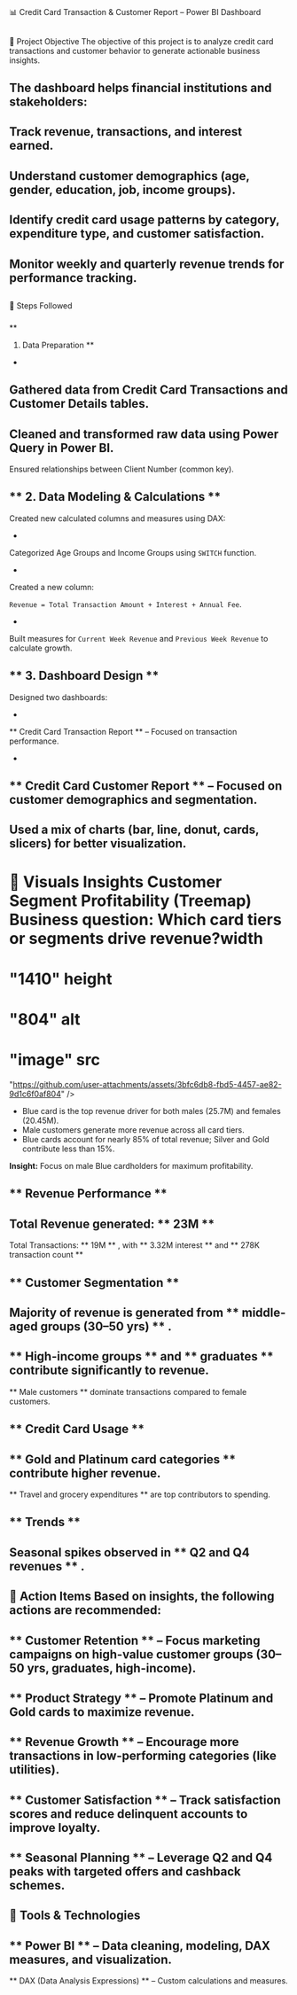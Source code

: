 # 
 📊 Credit Card Transaction & Customer Report – Power BI Dashboard
## 
 🔹 Project Objective
The objective of this project is to analyze credit card transactions and customer behavior to generate actionable business insights.
  
The dashboard helps financial institutions and stakeholders:
- 
 Track revenue, transactions, and interest earned.
- 
 Understand customer demographics (age, gender, education, job, income groups).
- 
 Identify credit card usage patterns by category, expenditure type, and customer satisfaction.
- 
 Monitor weekly and quarterly revenue trends for performance tracking.
---
## 
 🔹 Steps Followed
### 
 
**
1. Data Preparation
**
- 
 Gathered data from Credit Card Transactions and Customer Details tables.
- 
 Cleaned and transformed raw data using Power Query in Power BI.
- 
 Ensured relationships between Client Number (common key).
### 
 
**
2. Data Modeling & Calculations
**
- 
 Created new calculated columns and measures using DAX:
  
- 
 Categorized Age Groups and Income Groups using 
`
SWITCH
`
 function.
  
- 
 Created a new column:
  
    
`
Revenue = Total Transaction Amount + Interest + Annual Fee
`.
  
- 
 Built measures for 
`
Current Week Revenue
` 
 and 
`
Previous Week Revenue
` 
 to calculate growth.
### 
 
**
3. Dashboard Design
**
- 
 Designed two dashboards:
  
- 
 
**
Credit Card Transaction Report
** 
 – Focused on transaction performance.
  
- 
 
**
Credit Card Customer Report
** 
 – Focused on customer demographics and segmentation.
- 
 Used a mix of charts (bar, line, donut, cards, slicers) for better visualization.
---
## 
 🔹 Visuals Insights 
Customer Segment Profitability (Treemap)
Business question: Which card tiers or segments drive revenue?width
=
"1410" 
height
=
"804" 
alt
=
"image" 
src
=
"https://github.com/user-attachments/assets/3bfc6db8-fbd5-4457-ae82-9d1c6f0af804" 
/>

- Blue card is the top revenue driver for both males (25.7M) and females (20.45M).
- Male customers generate more revenue across all card tiers.
- Blue cards account for nearly 85% of total revenue; Silver and Gold contribute less than 15%.

**Insight:**
Focus on male Blue cardholders for maximum profitability.

### 
 
**
Revenue Performance
**
- 
 Total Revenue generated: 
**
23M
**
- 
 Total Transactions: 
**
19M
**
, with 
**
3.32M interest
** 
 and 
**
278K transaction count
**
### 
 
**
Customer Segmentation
**
- 
 Majority of revenue is generated from 
**
middle-aged groups (30–50 yrs)
**
.
- 
 
**
High-income groups
** 
 and 
**
graduates
** 
 contribute significantly to revenue.
- 
 
**
Male customers
** 
 dominate transactions compared to female customers.
### 
 
**
Credit Card Usage
**
- 
 
**
Gold and Platinum card categories
** 
 contribute higher revenue.
- 
 
**
Travel and grocery expenditures
** 
 are top contributors to spending.
### 
 
**
Trends
**
- 
 Seasonal spikes observed in 
**
Q2 and Q4 revenues
**
.
---
## 
 🔹 Action Items
Based on insights, the following actions are recommended:
- 
 
**
Customer Retention
** 
 – Focus marketing campaigns on high-value customer groups (30–50 yrs, graduates, high-income).  
- 
 
**
Product Strategy
** 
 – Promote Platinum and Gold cards to maximize revenue.  
- 
 
**
Revenue Growth
** 
 – Encourage more transactions in low-performing categories (like utilities).  
- 
 
**
Customer Satisfaction
** 
 – Track satisfaction scores and reduce delinquent accounts to improve loyalty.  
- 
 
**
Seasonal Planning
** 
 – Leverage Q2 and Q4 peaks with targeted offers and cashback schemes.  
---
## 
 🔹 Tools & Technologies
- 
 
**
Power BI
** 
 – Data cleaning, modeling, DAX measures, and visualization.  
- 
 
**
DAX (Data Analysis Expressions)
** 
 – Custom calculations and measures.  
